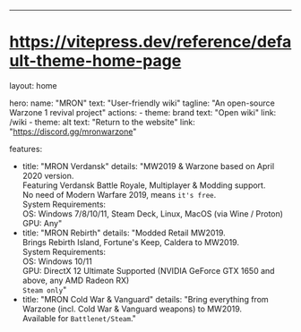 ---
# https://vitepress.dev/reference/default-theme-home-page
layout: home

hero:
  name: "MRON"
  text: "User-friendly wiki"
  tagline: "An open-source Warzone 1 revival project"
  actions:
    - theme: brand
      text: "Open wiki"
      link: /wiki
    - theme: alt
      text: "Return to the website"
      link: "https://discord.gg/mronwarzone"

features:
  - title: "MRON Verdansk"
    details: "MW2019 & Warzone based on April 2020 version.  
Featuring Verdansk Battle Royale, Multiplayer & Modding support.  
No need of Modern Warfare 2019, means `it's free`.  
System Requirements:  
OS: Windows 7/8/10/11, Steam Deck, Linux, MacOS (via Wine / Proton)  
GPU: Any"
  - title: "MRON Rebirth"
    details: "Modded Retail MW2019.  
Brings Rebirth Island, Fortune's Keep, Caldera to MW2019.  
System Requirements:  
OS: Windows 10/11  
GPU: DirectX 12 Ultimate Supported (NVIDIA GeForce GTX 1650 and above, any AMD Radeon RX)  
`Steam only`"
  - title: "MRON Cold War & Vanguard"
    details: "Bring everything from Warzone (incl. Cold War & Vanguard weapons) to MW2019.  
Available for `Battlenet/Steam`."
